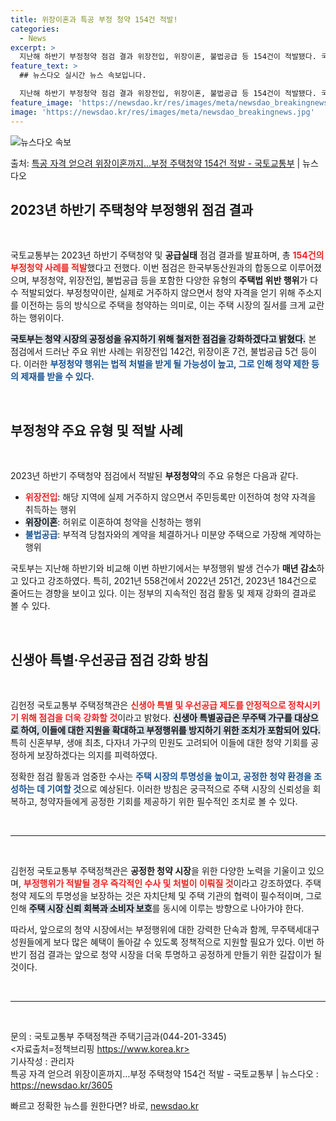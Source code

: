 ```yaml
---
title: 위장이혼과 특공 부정 청약 154건 적발!
categories:
  - News
excerpt: >
  지난해 하반기 부정청약 점검 결과 위장전입, 위장이혼, 불법공급 등 154건이 적발됐다. 국토교통부는 202…
feature_text: >
  ## 뉴스다오 실시간 뉴스 속보입니다.

  지난해 하반기 부정청약 점검 결과 위장전입, 위장이혼, 불법공급 등 154건이 적발됐다. 국토교통부는 202…
feature_image: 'https://newsdao.kr/res/images/meta/newsdao_breakingnews.jpg'
image: 'https://newsdao.kr/res/images/meta/newsdao_breakingnews.jpg'
---
```


![뉴스다오 속보](https://newsdao.kr/res/images/meta/newsdao_breakingnews.jpg)

<p>출처: <a href="https://newsdao.kr/3605" rel="dofollow">특공 자격 얻으려 위장이혼까지…부정 주택청약 154건 적발 - 국토교통부</a> | 뉴스다오</p>

<h2 data-ke-size="size26">2023년 하반기 주택청약 부정행위 점검 결과</h2>

<p data-ke-size="size16">&nbsp;</p>

국토교통부는 2023년 하반기 주택청약 및 <b>공급실태</b> 점검 결과를 발표하며, 총 <b><span style="color: #ee2323;">154건의 부정청약 사례를 적발</span></b>했다고 전했다. 이번 점검은 한국부동산원과의 합동으로 이루어졌으며, 부정청약, 위장전입, 불법공급 등을 포함한 다양한 유형의 <b>주택법 위반 행위</b>가 다수 적발되었다. 부정청약이란, 실제로 거주하지 않으면서 청약 자격을 얻기 위해 주소지를 이전하는 등의 방식으로 주택을 청약하는 의미로, 이는 주택 시장의 질서를 크게 교란하는 행위이다. 

<b><span style="background-color: #21538527;">국토부는 청약 시장의 공정성을 유지하기 위해 철저한 점검을 강화하겠다고 밝혔다.</span></b> 본 점검에서 드러난 주요 위반 사례는 위장전입 142건, 위장이혼 7건, 불법공급 5건 등이다. 이러한 <b><span style="color: #1a5490;">부정청약 행위는 법적 처벌을 받게 될 가능성이 높고, 그로 인해 청약 제한 등의 제재를 받을 수 있다.</span></b>

<p data-ke-size="size16">&nbsp;</p>

<h2 data-ke-size="size26">부정청약 주요 유형 및 적발 사례</h2>

<p data-ke-size="size16">&nbsp;</p>

2023년 하반기 주택청약 점검에서 적발된 <b>부정청약</b>의 주요 유형은 다음과 같다.

<ul>
  <li><b><span style="color: #ee2323;">위장전입</span></b>: 해당 지역에 실제 거주하지 않으면서 주민등록만 이전하여 청약 자격을 취득하는 행위</li>
  <li><b><span style="background-color: #21538527;">위장이혼</span></b>: 허위로 이혼하여 청약을 신청하는 행위</li>
  <li><b><span style="color: #1a5490;">불법공급</span></b>: 부적격 당첨자와의 계약을 체결하거나 미분양 주택으로 가장해 계약하는 행위</li>
</ul>

국토부는 지난해 하반기와 비교해 이번 하반기에서는 부정행위 발생 건수가 <b>매년 감소</b>하고 있다고 강조하였다. 특히, 2021년 558건에서 2022년 251건, 2023년 184건으로 줄어드는 경향을 보이고 있다. 이는 정부의 지속적인 점검 활동 및 제재 강화의 결과로 볼 수 있다.

<p data-ke-size="size16">&nbsp;</p>

<h2 data-ke-size="size26">신생아 특별·우선공급 점검 강화 방침</h2>

<p data-ke-size="size16">&nbsp;</p>

김헌정 국토교통부 주택정책관은 <b><span style="color: #ee2323;">신생아 특별 및 우선공급 제도를 안정적으로 정착시키기 위해 점검을 더욱 강화할 것</span></b>이라고 밝혔다. <b><span style="background-color: #21538527;">신생아 특별공급은 무주택 가구를 대상으로 하여, 이들에 대한 지원을 확대하고 부정행위를 방지하기 위한 조치가 포함되어 있다.</span></b> 특히 신혼부부, 생애 최초, 다자녀 가구의 민원도 고려되어 이들에 대한 청약 기회를 공정하게 보장하겠다는 의지를 피력하였다.

정확한 점검 활동과 엄중한 수사는 <b><span style="color: #1a5490;">주택 시장의 투명성을 높이고, 공정한 청약 환경을 조성하는 데 기여할 것</span></b>으로 예상된다. 이러한 방침은 궁극적으로 주택 시장의 신뢰성을 회복하고, 청약자들에게 공정한 기회를 제공하기 위한 필수적인 조치로 볼 수 있다.

<p data-ke-size="size16">&nbsp;</p>

<hr />

<p data-ke-size="size16">&nbsp;</p>

김헌정 국토교통부 주택정책관은 <b>공정한 청약 시장</b>을 위한 다양한 노력을 기울이고 있으며, <b><span style="color: #ee2323;">부정행위가 적발될 경우 즉각적인 수사 및 처벌이 이뤄질 것</span></b>이라고 강조하였다. 주택 청약 제도의 투명성을 보장하는 것은 자치단체 및 주택 기관의 협력이 필수적이며, 그로 인해 <b><span style="background-color: #21538527;">주택 시장 신뢰 회복과 소비자 보호</span></b>를 동시에 이루는 방향으로 나아가야 한다.

따라서, 앞으로의 청약 시장에서는 부정행위에 대한 강력한 단속과 함께, 무주택세대구성원들에게 보다 많은 혜택이 돌아갈 수 있도록 정책적으로 지원할 필요가 있다. 이번 하반기 점검 결과는 앞으로 청약 시장을 더욱 투명하고 공정하게 만들기 위한 길잡이가 될 것이다. 

<p data-ke-size="size16">&nbsp;</p>

<hr />

<p data-ke-size="size16">&nbsp;</p>

문의 : 국토교통부 주택정책관 주택기금과(044-201-3345)  
<자료출처=정책브리핑 https://www.korea.kr>  
기사작성 : 관리자  
특공 자격 얻으려 위장이혼까지…부정 주택청약 154건 적발 - 국토교통부 | 뉴스다오 : https://newsdao.kr/3605 

빠르고 정확한 뉴스를 원한다면? 바로, <a href="https://newsdao.kr" rel="dofollow">newsdao.kr</a>


